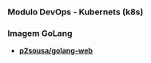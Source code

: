 ### Modulo DevOps - Kubernets (k8s)

### Imagem GoLang

 - **[p2sousa/golang-web](https://hub.docker.com/r/p2sousa/golang-web)**
